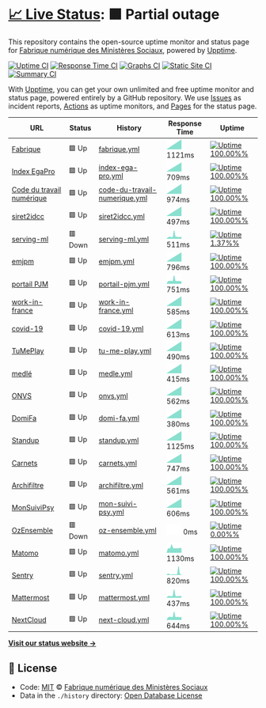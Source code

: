# [📈 Live Status](https://SocialGouv.github.io/upptime): <!--live status--> **🟧 Partial outage**

This repository contains the open-source uptime monitor and status page for [Fabrique numérique des Ministères Sociaux](https://incubateur.social.gouv.fr), powered by [Upptime](https://github.com/upptime/upptime).

[![Uptime CI](https://github.com/koj-co/upptime/workflows/Uptime%20CI/badge.svg)](https://github.com/koj-co/upptime/actions?query=workflow%3A%22Uptime+CI%22)
[![Response Time CI](https://github.com/koj-co/upptime/workflows/Response%20Time%20CI/badge.svg)](https://github.com/koj-co/upptime/actions?query=workflow%3A%22Response+Time+CI%22)
[![Graphs CI](https://github.com/koj-co/upptime/workflows/Graphs%20CI/badge.svg)](https://github.com/koj-co/upptime/actions?query=workflow%3A%22Graphs+CI%22)
[![Static Site CI](https://github.com/koj-co/upptime/workflows/Static%20Site%20CI/badge.svg)](https://github.com/koj-co/upptime/actions?query=workflow%3A%22Static+Site+CI%22)
[![Summary CI](https://github.com/koj-co/upptime/workflows/Summary%20CI/badge.svg)](https://github.com/koj-co/upptime/actions?query=workflow%3A%22Summary+CI%22)

With [Upptime](https://upptime.js.org), you can get your own unlimited and free uptime monitor and status page, powered entirely by a GitHub repository. We use [Issues](https://github.com/SocialGouv/upptime/issues) as incident reports, [Actions](https://github.com/SocialGouv/upptime/actions) as uptime monitors, and [Pages](https://SocialGouv.github.io/upptime) for the status page.

<!--start: status pages-->
<!-- This summary is generated by Upptime (https://github.com/upptime/upptime) -->
<!-- Do not edit this manually, your changes will be overwritten -->

| URL                                                                                           | Status  | History                                                                                                                     | Response Time                                                                                  | Uptime                                                                                                                                                                                                                                                    |
| --------------------------------------------------------------------------------------------- | ------- | --------------------------------------------------------------------------------------------------------------------------- | ---------------------------------------------------------------------------------------------- | --------------------------------------------------------------------------------------------------------------------------------------------------------------------------------------------------------------------------------------------------------- |
| [Fabrique](https://fabrique.social.gouv.fr)                                                   | 🟩 Up   | [fabrique.yml](https://github.com/SocialGouv/upptime/commits/master/history/fabrique.yml)                                   | <img alt="Response time graph" src="./graphs/fabrique.png" height="20"> 1121ms                 | [![Uptime 100.00%%](https://img.shields.io/endpoint?url=https%3A%2F%2Fraw.githubusercontent.com%2FSocialGouv%2Fupptime%2Fmaster%2Fapi%2Ffabrique%2Fuptime.json)](https://SocialGouv.github.io/upptime/history/fabrique)                                   |
| [Index EgaPro](http://index-egapro.travail.gouv.fr/)                                          | 🟩 Up   | [index-ega-pro.yml](https://github.com/SocialGouv/upptime/commits/master/history/index-ega-pro.yml)                         | <img alt="Response time graph" src="./graphs/index-ega-pro.png" height="20"> 709ms             | [![Uptime 100.00%%](https://img.shields.io/endpoint?url=https%3A%2F%2Fraw.githubusercontent.com%2FSocialGouv%2Fupptime%2Fmaster%2Fapi%2Findex-ega-pro%2Fuptime.json)](https://SocialGouv.github.io/upptime/history/index-ega-pro)                         |
| [Code du travail numérique](https://code.travail.gouv.fr)                                     | 🟩 Up   | [code-du-travail-numerique.yml](https://github.com/SocialGouv/upptime/commits/master/history/code-du-travail-numerique.yml) | <img alt="Response time graph" src="./graphs/code-du-travail-numerique.png" height="20"> 974ms | [![Uptime 100.00%%](https://img.shields.io/endpoint?url=https%3A%2F%2Fraw.githubusercontent.com%2FSocialGouv%2Fupptime%2Fmaster%2Fapi%2Fcode-du-travail-numerique%2Fuptime.json)](https://SocialGouv.github.io/upptime/history/code-du-travail-numerique) |
| [siret2idcc](https://siret2idcc.fabrique.social.gouv.fr/api/v2/82161143100015,80258570300027) | 🟩 Up   | [siret2idcc.yml](https://github.com/SocialGouv/upptime/commits/master/history/siret2idcc.yml)                               | <img alt="Response time graph" src="./graphs/siret2idcc.png" height="20"> 497ms                | [![Uptime 100.00%%](https://img.shields.io/endpoint?url=https%3A%2F%2Fraw.githubusercontent.com%2FSocialGouv%2Fupptime%2Fmaster%2Fapi%2Fsiret2idcc%2Fuptime.json)](https://SocialGouv.github.io/upptime/history/siret2idcc)                               |
| [serving-ml](https://serving-ml.fabrique.social.gouv.fr/)                                     | 🟥 Down | [serving-ml.yml](https://github.com/SocialGouv/upptime/commits/master/history/serving-ml.yml)                               | <img alt="Response time graph" src="./graphs/serving-ml.png" height="20"> 511ms                | [![Uptime 1.37%%](https://img.shields.io/endpoint?url=https%3A%2F%2Fraw.githubusercontent.com%2FSocialGouv%2Fupptime%2Fmaster%2Fapi%2Fserving-ml%2Fuptime.json)](https://SocialGouv.github.io/upptime/history/serving-ml)                                 |
| [emjpm](https://emjpm.fabrique.social.gouv.fr)                                                | 🟩 Up   | [emjpm.yml](https://github.com/SocialGouv/upptime/commits/master/history/emjpm.yml)                                         | <img alt="Response time graph" src="./graphs/emjpm.png" height="20"> 796ms                     | [![Uptime 100.00%%](https://img.shields.io/endpoint?url=https%3A%2F%2Fraw.githubusercontent.com%2FSocialGouv%2Fupptime%2Fmaster%2Fapi%2Femjpm%2Fuptime.json)](https://SocialGouv.github.io/upptime/history/emjpm)                                         |
| [portail PJM](https://pjm.social.gouv.fr/)                                                    | 🟩 Up   | [portail-pjm.yml](https://github.com/SocialGouv/upptime/commits/master/history/portail-pjm.yml)                             | <img alt="Response time graph" src="./graphs/portail-pjm.png" height="20"> 751ms               | [![Uptime 100.00%%](https://img.shields.io/endpoint?url=https%3A%2F%2Fraw.githubusercontent.com%2FSocialGouv%2Fupptime%2Fmaster%2Fapi%2Fportail-pjm%2Fuptime.json)](https://SocialGouv.github.io/upptime/history/portail-pjm)                             |
| [work-in-france](https://work-in-france.fabrique.social.gouv.fr)                              | 🟩 Up   | [work-in-france.yml](https://github.com/SocialGouv/upptime/commits/master/history/work-in-france.yml)                       | <img alt="Response time graph" src="./graphs/work-in-france.png" height="20"> 585ms            | [![Uptime 100.00%%](https://img.shields.io/endpoint?url=https%3A%2F%2Fraw.githubusercontent.com%2FSocialGouv%2Fupptime%2Fmaster%2Fapi%2Fwork-in-france%2Fuptime.json)](https://SocialGouv.github.io/upptime/history/work-in-france)                       |
| [covid-19](https://covid-19.sante.gouv.fr)                                                    | 🟩 Up   | [covid-19.yml](https://github.com/SocialGouv/upptime/commits/master/history/covid-19.yml)                                   | <img alt="Response time graph" src="./graphs/covid-19.png" height="20"> 613ms                  | [![Uptime 100.00%%](https://img.shields.io/endpoint?url=https%3A%2F%2Fraw.githubusercontent.com%2FSocialGouv%2Fupptime%2Fmaster%2Fapi%2Fcovid-19%2Fuptime.json)](https://SocialGouv.github.io/upptime/history/covid-19)                                   |
| [TuMePlay](https://tumeplay.fabrique.social.gouv.fr/)                                         | 🟩 Up   | [tu-me-play.yml](https://github.com/SocialGouv/upptime/commits/master/history/tu-me-play.yml)                               | <img alt="Response time graph" src="./graphs/tu-me-play.png" height="20"> 490ms                | [![Uptime 100.00%%](https://img.shields.io/endpoint?url=https%3A%2F%2Fraw.githubusercontent.com%2FSocialGouv%2Fupptime%2Fmaster%2Fapi%2Ftu-me-play%2Fuptime.json)](https://SocialGouv.github.io/upptime/history/tu-me-play)                               |
| [medlé](https://medle.fabrique.social.gouv.fr/)                                               | 🟩 Up   | [medle.yml](https://github.com/SocialGouv/upptime/commits/master/history/medle.yml)                                         | <img alt="Response time graph" src="./graphs/medle.png" height="20"> 415ms                     | [![Uptime 100.00%%](https://img.shields.io/endpoint?url=https%3A%2F%2Fraw.githubusercontent.com%2FSocialGouv%2Fupptime%2Fmaster%2Fapi%2Fmedle%2Fuptime.json)](https://SocialGouv.github.io/upptime/history/medle)                                         |
| [ONVS](https://onvs.fabrique.social.gouv.fr/)                                                 | 🟩 Up   | [onvs.yml](https://github.com/SocialGouv/upptime/commits/master/history/onvs.yml)                                           | <img alt="Response time graph" src="./graphs/onvs.png" height="20"> 562ms                      | [![Uptime 100.00%%](https://img.shields.io/endpoint?url=https%3A%2F%2Fraw.githubusercontent.com%2FSocialGouv%2Fupptime%2Fmaster%2Fapi%2Fonvs%2Fuptime.json)](https://SocialGouv.github.io/upptime/history/onvs)                                           |
| [DomiFa](https://domifa.fabrique.social.gouv.fr/)                                             | 🟩 Up   | [domi-fa.yml](https://github.com/SocialGouv/upptime/commits/master/history/domi-fa.yml)                                     | <img alt="Response time graph" src="./graphs/domi-fa.png" height="20"> 380ms                   | [![Uptime 100.00%%](https://img.shields.io/endpoint?url=https%3A%2F%2Fraw.githubusercontent.com%2FSocialGouv%2Fupptime%2Fmaster%2Fapi%2Fdomi-fa%2Fuptime.json)](https://SocialGouv.github.io/upptime/history/domi-fa)                                     |
| [Standup](https://standup.fabrique.social.gouv.fr/)                                           | 🟩 Up   | [standup.yml](https://github.com/SocialGouv/upptime/commits/master/history/standup.yml)                                     | <img alt="Response time graph" src="./graphs/standup.png" height="20"> 1125ms                  | [![Uptime 100.00%%](https://img.shields.io/endpoint?url=https%3A%2F%2Fraw.githubusercontent.com%2FSocialGouv%2Fupptime%2Fmaster%2Fapi%2Fstandup%2Fuptime.json)](https://SocialGouv.github.io/upptime/history/standup)                                     |
| [Carnets](https://carnets.fabrique.social.gouv.fr/)                                           | 🟩 Up   | [carnets.yml](https://github.com/SocialGouv/upptime/commits/master/history/carnets.yml)                                     | <img alt="Response time graph" src="./graphs/carnets.png" height="20"> 747ms                   | [![Uptime 100.00%%](https://img.shields.io/endpoint?url=https%3A%2F%2Fraw.githubusercontent.com%2FSocialGouv%2Fupptime%2Fmaster%2Fapi%2Fcarnets%2Fuptime.json)](https://SocialGouv.github.io/upptime/history/carnets)                                     |
| [Archifiltre](https://archifiltre.fabrique.social.gouv.fr/)                                   | 🟩 Up   | [archifiltre.yml](https://github.com/SocialGouv/upptime/commits/master/history/archifiltre.yml)                             | <img alt="Response time graph" src="./graphs/archifiltre.png" height="20"> 561ms               | [![Uptime 100.00%%](https://img.shields.io/endpoint?url=https%3A%2F%2Fraw.githubusercontent.com%2FSocialGouv%2Fupptime%2Fmaster%2Fapi%2Farchifiltre%2Fuptime.json)](https://SocialGouv.github.io/upptime/history/archifiltre)                             |
| [MonSuiviPsy](https://monsuivipsy.fabrique.social.gouv.fr/)                                   | 🟩 Up   | [mon-suivi-psy.yml](https://github.com/SocialGouv/upptime/commits/master/history/mon-suivi-psy.yml)                         | <img alt="Response time graph" src="./graphs/mon-suivi-psy.png" height="20"> 606ms             | [![Uptime 100.00%%](https://img.shields.io/endpoint?url=https%3A%2F%2Fraw.githubusercontent.com%2FSocialGouv%2Fupptime%2Fmaster%2Fapi%2Fmon-suivi-psy%2Fuptime.json)](https://SocialGouv.github.io/upptime/history/mon-suivi-psy)                         |
| [OzEnsemble](https://ozensemble.fabrique.social.gouv.fr/)                                     | 🟥 Down | [oz-ensemble.yml](https://github.com/SocialGouv/upptime/commits/master/history/oz-ensemble.yml)                             | <img alt="Response time graph" src="./graphs/oz-ensemble.png" height="20"> 0ms                 | [![Uptime 0.00%%](https://img.shields.io/endpoint?url=https%3A%2F%2Fraw.githubusercontent.com%2FSocialGouv%2Fupptime%2Fmaster%2Fapi%2Foz-ensemble%2Fuptime.json)](https://SocialGouv.github.io/upptime/history/oz-ensemble)                               |
| [Matomo](https://matomo.fabrique.social.gouv.fr/)                                             | 🟩 Up   | [matomo.yml](https://github.com/SocialGouv/upptime/commits/master/history/matomo.yml)                                       | <img alt="Response time graph" src="./graphs/matomo.png" height="20"> 1130ms                   | [![Uptime 100.00%%](https://img.shields.io/endpoint?url=https%3A%2F%2Fraw.githubusercontent.com%2FSocialGouv%2Fupptime%2Fmaster%2Fapi%2Fmatomo%2Fuptime.json)](https://SocialGouv.github.io/upptime/history/matomo)                                       |
| [Sentry](https://sentry.fabrique.social.gouv.fr/)                                             | 🟩 Up   | [sentry.yml](https://github.com/SocialGouv/upptime/commits/master/history/sentry.yml)                                       | <img alt="Response time graph" src="./graphs/sentry.png" height="20"> 820ms                    | [![Uptime 100.00%%](https://img.shields.io/endpoint?url=https%3A%2F%2Fraw.githubusercontent.com%2FSocialGouv%2Fupptime%2Fmaster%2Fapi%2Fsentry%2Fuptime.json)](https://SocialGouv.github.io/upptime/history/sentry)                                       |
| [Mattermost](https://mattermost.fabrique.social.gouv.fr/)                                     | 🟩 Up   | [mattermost.yml](https://github.com/SocialGouv/upptime/commits/master/history/mattermost.yml)                               | <img alt="Response time graph" src="./graphs/mattermost.png" height="20"> 437ms                | [![Uptime 100.00%%](https://img.shields.io/endpoint?url=https%3A%2F%2Fraw.githubusercontent.com%2FSocialGouv%2Fupptime%2Fmaster%2Fapi%2Fmattermost%2Fuptime.json)](https://SocialGouv.github.io/upptime/history/mattermost)                               |
| [NextCloud](https://nextcloud.fabrique.social.gouv.fr/)                                       | 🟩 Up   | [next-cloud.yml](https://github.com/SocialGouv/upptime/commits/master/history/next-cloud.yml)                               | <img alt="Response time graph" src="./graphs/next-cloud.png" height="20"> 644ms                | [![Uptime 100.00%%](https://img.shields.io/endpoint?url=https%3A%2F%2Fraw.githubusercontent.com%2FSocialGouv%2Fupptime%2Fmaster%2Fapi%2Fnext-cloud%2Fuptime.json)](https://SocialGouv.github.io/upptime/history/next-cloud)                               |

<!--end: status pages-->

[**Visit our status website →**](https://SocialGouv.github.io/upptime)

## 📄 License

- Code: [MIT](./LICENSE) © [Fabrique numérique des Ministères Sociaux](https://incubateur.social.gouv.fr)
- Data in the `./history` directory: [Open Database License](https://opendatacommons.org/licenses/odbl/1-0/)
